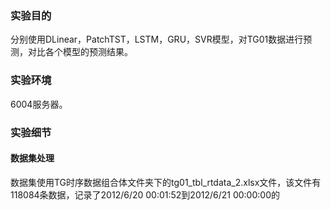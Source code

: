 ### 实验目的

分别使用DLinear，PatchTST，LSTM，GRU，SVR模型，对TG01数据进行预测，对比各个模型的预测结果。

### 实验环境

6004服务器。

### 实验细节

#### 数据集处理

数据集使用TG时序数据组合体文件夹下的tg01_tbl_rtdata_2.xlsx文件，该文件有118084条数据，记录了2012/6/20 00:01:52到2012/6/21 00:00:00的

